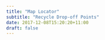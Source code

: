 ```yaml
---
title: "Map Locator"
subtitle: "Recycle Drop-off Points"
date: 2017-12-08T15:20:20+11:00
draft: false
---
```



